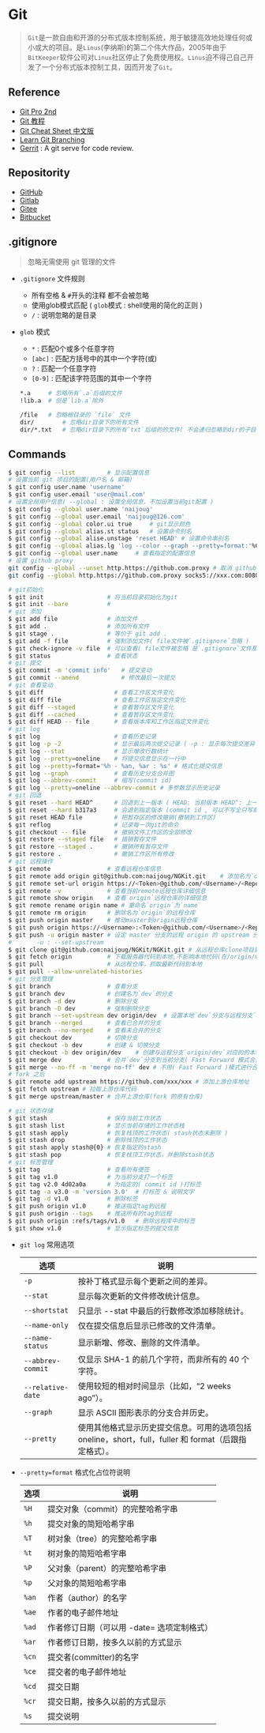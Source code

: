 # Git
> `Git`是一款自由和开源的分布式版本控制系统，用于敏捷高效地处理任何或小或大的项目。是`Linus`(李纳斯)的第二个伟大作品，2005年由于`BitKeeper`软件公司对`Linux`社区停止了免费使用权。`Linus`迫不得己自己开发了一个分布式版本控制工具，因而开发了`Git`。

## Reference

- [Git Pro 2nd](https://git-scm.com/book/zh/v2)
- [Git 教程](http://www.liaoxuefeng.com/wiki/0013739516305929606dd18361248578c67b8067c8c017b000)
- [Git Cheat Sheet 中文版](https://github.com/flyhigher139/Git-Cheat-Sheet)
- [Learn Git Branching](https://oschina.gitee.io/learn-git-branching/)
- [Gerrit](https://www.gerritcodereview.com/) : A git serve for code review.

## Repositority

- [GitHub](https://github.com)
- [Gitlab](https://gitlab.com)
- [Gitee](https://gitee.com)
- [Bitbucket](https://bitbucket.org/)

## .gitignore
> 忽略无需使用 git 管理的文件

- `.gitignore` 文件规则
    * 所有空格 & `#`开头的注释 都不会被忽略
    * 使用glob模式匹配 ( `glob`模式 : shell使用的简化的正则 )
    * `/` : 说明忽略的是目录
- `glob` 模式
    * `*` : 匹配0个或多个任意字符
    * `[abc]` : 匹配方括号中的其中一个字符(或)
    * `?` : 匹配一个任意字符
    * `[0-9]` : 匹配该字符范围的其中一个字符

  ```sh .gitignore
  *.a     # 忽略所有`.a`后缀的文件
  !lib.a  # 但是`lib.a`除外

  /file   # 忽略根目录的 `file` 文件
  dir/        # 忽略dir目录下的所有文件
  dir/*.txt   # 忽略dir目录下的所有`txt`后缀的的文件( 不会递归忽略到dir的子目录 )
  ```

## Commands

  ```sh
  $ git config --list         # 显示配置信息
  # 设置当前 git 项目的配置(用户名 & 邮箱)
  $ git config user.name 'username'
  $ git config user.email 'user@mail.com'
  # 设置全局用户信息( --global : 设置全局信息，不加设置当前git配置 )
  $ git config --global user.name 'naijoug'  
  $ git config --global user.email 'naijoug@126.com'
  $ git config --global color.ui true     # git显示颜色
  $ git config --global alias.st status   # 设置命令别名
  $ git config --global alise.unstage 'reset HEAD' # 设置命令串别名
  $ git config --global alias.lg 'log --color --graph --pretty=format:'%Cred%h%Creset -%C(yellow)%d%Creset %s %Cgreen(%cr) %C(bold blue)<%an>%Creset' --abbrev-commit'
  $ git config --global user.name     # 查看指定的配置信息
  # 设置 github proxy
  git config --global --unset http.https://github.com.proxy # 取消 github 代理
  git config --global http.https://github.com.proxy socks5://xxx.com:8080 # 设置 github 代理
  ```

  ```sh
  # git初始化
  $ git init                  # 将当前目录初始化为git
  $ git init --bare           # 
  # git 添加
  $ git add file              # 添加文件
  $ git add .                 # 添加所有文件
  $ git stage .               # 等价于 git add .
  $ git add -f file           # 强制添加文件( file文件被`.gitignore`忽略 )
  $ git check-ignore -v file  # 可以查看( file文件被忽略 是`.gitignore`文件那一行的原因 )
  $ git status                # 查看状态
  # git 提交
  $ git commit -m 'commit info'   # 提交变动
  $ git commit --amend            # 修改最后一次提交
  # git 查看变动
  $ git diff                    # 查看工作区文件变化
  $ git diff file               # 查看工作区指定文件变化
  $ git diff --staged           # 查看暂存区文件变化
  $ git diff --cached           # 查看暂存区文件变化
  $ git diff HEAD -- file       # 查看版本库和工作区指定文件变化
  # git log
  $ git log                     # 查看历史记录
  $ git log -p -2               # 显示最后两次提交记录 ( -p : 显示每次提交差异 )
  $ git log --stat              # 显示增改行数统计
  $ git log --pretty=oneline    # 将提交信息显示在一行中
  $ git log --pretty=format='%h - %an, %ar : %s' # 格式化提交信息
  $ git log --graph             # 查看历史分支合并图
  $ git log --abbrev-commit     # 缩写(commit id)
  $ git log --pretty=oneline --abbrev-commit # 多参数显示历史记录
  # git 回退
  $ git reset --hard HEAD^      # 回退到上一版本 ( HEAD: 当前版本 HEAD^: 上一版本 HEAD^^: 上上版本  HEAD~100:上100个版本)
  $ git reset --hard b317a3     # 会退到指定版本 (commit id , 可以不写全只写前几位)
  $ git reset HEAD file         # 把暂存区的修改撤销(撤销到工作区)
  $ git reflog                  # 记录每一次git的命令    
  $ git checkout -- file        # 撤销文件工作区的全部修改
  $ git restore --staged file   # 插销暂存文件
  $ git restore --staged .      # 撤销所有暂存文件
  $ git restore .               # 撤销工作区所有修改
  # git 远程操作
  $ git remote                # 查看远程仓库信息
  $ git remote add origin git@github.com:naijoug/NGKit.git    # 添加名为`origin`的仓库
  $ git remote set-url origin https://<Token>@github.com/<Username>/<Repo>.git
  $ git remote -v             # 查看当前remote远程仓库详细信息
  $ git remote show origin    # 查看`origin`远程仓库的详细信息
  $ git remote rename origin name # 重命名`origin`为`name`
  $ git remote rm origin      # 删除名为`origin`的远程仓库
  $ git push origin master    # 推动master到origin远程仓库
  $ git push origin https://<Username>:<Token>@github.com/<Username>/<Repo>.git
  $ git push -u origin master # 设定 master 分支的远程 origin 的 upstream 分支
  #       -u : --set-upstream
  $ git clone git@github.com:naijoug/NGKit/NGKit.git # 从远程仓库clone项目到本地
  $ git fetch origin          # 下载服务器代码到本地,不影响本地代码(在/origin/master远程分支)
  $ git pull                  # 从远程仓库，抓取最新代码到本地
  $ git pull --allow-unrelated-histories
  # git 分支管理
  $ git branch                # 查看分支
  $ git branch dev            # 创建名为`dev`的分支
  $ git branch -d dev         # 删除分支 
  $ git branch -D dev         # 强制删除分支
  $ git branch --set-upstream dev origin/dev  # 设置本地`dev`分支与远程分支`origin/dev`的链接
  $ git branch --merged       # 查看已合并的分支
  $ git branch --no-merged    # 查看未合并的分支
  $ git checkout dev          # 切换分支
  $ git checkout -b dev       # 创建 & 切换分支
  $ git checkout -b dev origin/dev    # 创建与远程分支`origin/dev`对应的的本地分支`dev`
  $ git merge dev             # 合并`dev`分支到当前分支( Fast Forward 模式合并 )
  $ git merge --no-ff -m 'merge no-ff' dev # 不用( Fast Forward )模式进行合并
  # fork 之后
  $ git remote add upstream https://github.com/xxx/xxx # 添加上游仓库地址
  $ git fetch upstream # 拉取上游仓库代码
  $ git merge upstream/master # 合并上游仓库(fork 的原有仓库)

  # git 状态存储
  $ git stash                 # 保存当前工作状态
  $ git stash list            # 显示当前存储的工作状态栈
  $ git stash apply           # 恢复栈顶的工作状态( stash状态未删除 )
  $ git stash drop            # 删除栈顶的工作状态
  $ git stash apply stash@{0} # 恢复指定的stash
  $ git stash pop             # 恢复栈顶工作状态，并删除stash状态
  # git 标签管理
  $ git tag                   # 查看所有便签
  $ git tag v1.0              # 为当前分支打一个标签
  $ git tag v2.0 4d02a0a      # 为指定的( commit id )打标签
  $ git tag -a v3.0 -m 'version 3.0'  # 打标签 & 说明文字
  $ git tag -d v1.0           # 删除标签
  $ git push origin v1.0      # 推送指定tag到远程
  $ git push origin --tags    # 推送所有的tag到远程
  $ git push origin :refs/tags/v1.0   # 删除远程库中的标签
  $ git show v1.0             # 显示指定标签的提交信息
  ```

- `git log` 常用选项

    |选项 | 说明 
    | --- | --- 
    | `-p`              | 按补丁格式显示每个更新之间的差异。 
    | `--stat`          | 显示每次更新的文件修改统计信息。 
    | `--shortstat`     | 只显示 --stat 中最后的行数修改添加移除统计。 
    | `--name-only`     | 仅在提交信息后显示已修改的文件清单。 
    | `--name-status`   | 显示新增、修改、删除的文件清单。 
    | `--abbrev-commit` | 仅显示 SHA-1 的前几个字符，而非所有的 40 个字符。 
    | `--relative-date` | 使用较短的相对时间显示（比如，“2 weeks ago”）。 
    | `--graph`         | 显示 ASCII 图形表示的分支合并历史。 
    | `--pretty`        | 使用其他格式显示历史提交信息。可用的选项包括 oneline，short，full，fuller 和 format（后跟指定格式）。 

- `--pretty=format` 格式化占位符说明

    | 选项 | 说明 
    | --- | --- 
    | `%H`  | 提交对象（commit）的完整哈希字串 
    | `%h`  | 提交对象的简短哈希字串 
    | `%T`  | 树对象（tree）的完整哈希字串 
    | `%t`  | 树对象的简短哈希字串 
    | `%P`  | 父对象（parent）的完整哈希字串 
    | `%p`  | 父对象的简短哈希字串 
    | `%an` | 作者（author）的名字 
    | `%ae` | 作者的电子邮件地址 
    | `%ad` | 作者修订日期（可以用 -date= 选项定制格式）
    | `%ar` | 作者修订日期，按多久以前的方式显示 
    | `%cn` | 提交者(committer)的名字 
    | `%ce` | 提交者的电子邮件地址 
    | `%cd` | 提交日期 
    | `%cr` | 提交日期，按多久以前的方式显示 
    | `%s`  | 提交说明 